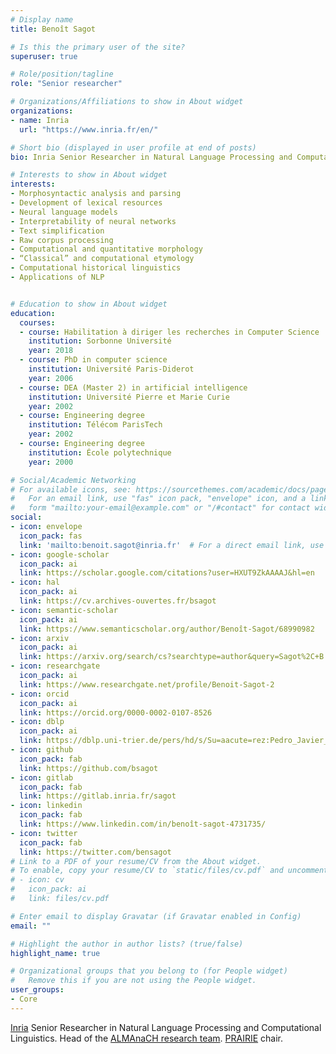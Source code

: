 ```yaml
---
# Display name
title: Benoît Sagot

# Is this the primary user of the site?
superuser: true

# Role/position/tagline
role: "Senior researcher"

# Organizations/Affiliations to show in About widget
organizations: 
- name: Inria
  url: "https://www.inria.fr/en/"

# Short bio (displayed in user profile at end of posts)
bio: Inria Senior Researcher in Natural Language Processing and Computational Linguistics

# Interests to show in About widget
interests:
- Morphosyntactic analysis and parsing
- Development of lexical resources
- Neural language models
- Interpretability of neural networks
- Text simplification
- Raw corpus processing
- Computational and quantitative morphology
- “Classical” and computational etymology
- Computational historical linguistics
- Applications of NLP


# Education to show in About widget
education:
  courses:
  - course: Habilitation à diriger les recherches in Computer Science
    institution: Sorbonne Université
    year: 2018
  - course: PhD in computer science
    institution: Université Paris-Diderot
    year: 2006
  - course: DEA (Master 2) in artificial intelligence
    institution: Université Pierre et Marie Curie
    year: 2002
  - course: Engineering degree
    institution: Télécom ParisTech
    year: 2002
  - course: Engineering degree
    institution: École polytechnique
    year: 2000

# Social/Academic Networking
# For available icons, see: https://sourcethemes.com/academic/docs/page-builder/#icons
#   For an email link, use "fas" icon pack, "envelope" icon, and a link in the
#   form "mailto:your-email@example.com" or "/#contact" for contact widget.
social:
- icon: envelope
  icon_pack: fas
  link: 'mailto:benoit.sagot@inria.fr'  # For a direct email link, use "mailto:test@example.org".
- icon: google-scholar
  icon_pack: ai
  link: https://scholar.google.com/citations?user=HXUT9ZkAAAAJ&hl=en
- icon: hal
  icon_pack: ai
  link: https://cv.archives-ouvertes.fr/bsagot
- icon: semantic-scholar
  icon_pack: ai
  link: https://www.semanticscholar.org/author/Benoît-Sagot/68990982
- icon: arxiv
  icon_pack: ai
  link: https://arxiv.org/search/cs?searchtype=author&query=Sagot%2C+B
- icon: researchgate
  icon_pack: ai
  link: https://www.researchgate.net/profile/Benoit-Sagot-2
- icon: orcid
  icon_pack: ai
  link: https://orcid.org/0000-0002-0107-8526
- icon: dblp
  icon_pack: ai
  link: https://dblp.uni-trier.de/pers/hd/s/Su=aacute=rez:Pedro_Javier_Ortiz
- icon: github
  icon_pack: fab
  link: https://github.com/bsagot
- icon: gitlab
  icon_pack: fab
  link: https://gitlab.inria.fr/sagot
- icon: linkedin
  icon_pack: fab
  link: https://www.linkedin.com/in/benoît-sagot-4731735/
- icon: twitter
  icon_pack: fab
  link: https://twitter.com/bensagot
# Link to a PDF of your resume/CV from the About widget.
# To enable, copy your resume/CV to `static/files/cv.pdf` and uncomment the lines below.
# - icon: cv
#   icon_pack: ai
#   link: files/cv.pdf

# Enter email to display Gravatar (if Gravatar enabled in Config)
email: ""

# Highlight the author in author lists? (true/false)
highlight_name: true

# Organizational groups that you belong to (for People widget)
#   Remove this if you are not using the People widget.
user_groups:
- Core
---
```


[Inria](http://www.inria.fr/) Senior Researcher in Natural Language Processing and Computational Linguistics. Head of the [ALMAnaCH research team](https://almanach.inria.fr/index-en.html). [PRAIRIE](https://prairie-institute.fr) chair.
